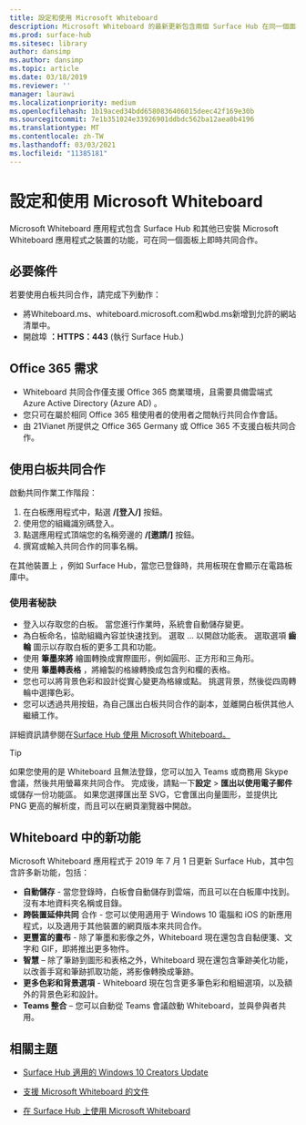 ```yaml
---
title: 設定和使用 Microsoft Whiteboard
description: Microsoft Whiteboard 的最新更新包含兩個 Surface Hub 在同一個面板上即時共同合作的功能。
ms.prod: surface-hub
ms.sitesec: library
author: dansimp
ms.author: dansimp
ms.topic: article
ms.date: 03/18/2019
ms.reviewer: ''
manager: laurawi
ms.localizationpriority: medium
ms.openlocfilehash: 1b19aced34bdd6580836406015deec42f169e30b
ms.sourcegitcommit: 7e1b351024e33926901ddbdc562ba12aea0b4196
ms.translationtype: MT
ms.contentlocale: zh-TW
ms.lasthandoff: 03/03/2021
ms.locfileid: "11385181"
---
```

# <a name="set-up-and-use-microsoft-whiteboard"></a>設定和使用 Microsoft Whiteboard

Microsoft Whiteboard 應用程式包含 Surface Hub 和其他已安裝 Microsoft Whiteboard 應用程式之裝置的功能，可在同一個面板上即時共同合作。

## <a name="prerequisites"></a>必要條件

若要使用白板共同合作，請完成下列動作：

- 將Whiteboard.ms、whiteboard.microsoft.com和wbd.ms新增到允許的網站清單中。
- 開啟埠 **：HTTPS：443** (執行 Surface Hub.) 

## <a name="office-365-requirements"></a>Office 365 需求

- Whiteboard 共同合作僅支援 Office 365 商業環境，且需要具備雲端式 Azure Active Directory (Azure AD) 。
- 您只可在屬於相同 Office 365 租使用者的使用者之間執行共同合作會話。
- 由 21Vianet 所提供之 Office 365 Germany 或 Office 365 不支援白板共同合作。

## <a name="collaborating-with-whiteboards"></a>使用白板共同合作

啟動共同作業工作階段：

1. 在白板應用程式中，點選 **/[登入/]** 按鈕。
2. 使用您的組織識別碼登入。
3. 點選應用程式頂端您的名稱旁邊的 **/[邀請/]** 按鈕。
4. 撰寫或輸入共同合作的同事名稱。

在其他裝置上 ，例如 Surface Hub，當您已登錄時，共用板現在會顯示在電路板庫中。

### <a name="user-tips"></a>使用者秘訣

- 登入以存取您的白板。 當您進行作業時，系統會自動儲存變更。
- 為白板命名，協助組織內容並快速找到。 選取 ... 以開啟功能表。 選取選項 **齒輪** 圖示以存取白板的更多工具和功能。
- 使用 **筆墨來將** 繪圖轉換成實際圖形，例如圓形、正方形和三角形。
- 使用 **筆墨轉表格** ，將繪製的格線轉換成包含列和欄的表格。
- 您也可以將背景色彩和設計從實心變更為格線或點。 挑選背景，然後從四周轉輪中選擇色彩。
- 您可以透過共用按鈕，為自己匯出白板共同合作的副本，並離開白板供其他人繼續工作。

詳細資訊請參閱在[Surface Hub 使用 Microsoft Whiteboard。](https://support.office.com/article/use-microsoft-whiteboard-on-a-surface-hub-5c594985-129d-43f9-ace5-7dee96f7621d)

> [!TIP]
>  如果您使用的是 Whiteboard 且無法登錄，您可以加入 Teams 或商務用 Skype 會議，然後共用螢幕來共同合作。 完成後，請點一下**設定**  >  **匯出以使用電子郵件**或儲存一份功能區。 如果您選擇匯出至 SVG，它會匯出向量圖形，並提供比 PNG 更高的解析度，而且可以在網頁瀏覽器中開啟。

## <a name="new-features-in-whiteboard"></a>Whiteboard 中的新功能

Microsoft Whiteboard 應用程式于 2019 年 7 月 1 日更新 Surface Hub，其中包含許多新功能，包括：

- **自動儲存** - 當您登錄時，白板會自動儲存到雲端，而且可以在白板庫中找到。 沒有本地資料夾名稱或目錄。
- **跨裝置延伸共同** 合作 - 您可以使用適用于 Windows 10 電腦和 iOS 的新應用程式，以及適用于其他裝置的網頁版本來共同合作。
- **更豐富的畫布** - 除了筆墨和影像之外，Whiteboard 現在還包含自黏便箋、文字和 GIF，即將推出更多物件。
- **智慧** – 除了筆跡到圖形和表格之外，Whiteboard 現在還包含筆跡美化功能，以改善手寫和筆跡抓取功能，將影像轉換成筆跡。
- **更多色彩和背景選項** - Whiteboard 現在包含更多筆色彩和粗細選項，以及額外的背景色彩和設計。
- **Teams 整合** – 您可以自動從 Teams 會議啟動 Whiteboard，並與參與者共用。


## <a name="related-topics"></a>相關主題

- [Surface Hub 適用的 Windows 10 Creators Update](https://www.microsoft.com/surface/support/surface-hub/windows-10-creators-update-surface-hub)

- [支援 Microsoft Whiteboard 的文件](https://support.office.com/article/Whiteboard-Help-0c0f2aa0-b1bb-491c-b814-fd22de4d7c01)

- [在 Surface Hub 上使用 Microsoft Whiteboard](https://support.office.com/article/use-microsoft-whiteboard-on-a-surface-hub-5c594985-129d-43f9-ace5-7dee96f7621d)
